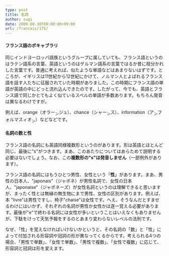 ```yaml
---
type: post
title: 名詞
author: sugi
date: 2000-08-30T00:00:00+09:00
url: /francais/175/
---
```

#### フランス語のボキャブラリ

同じインドヨーロッパ語族というグループに属していても、フランス語というのはラテン語系の言葉、英語というのはゲルマン語系の言葉ではるか昔に枝分かれした言葉です。普通に考えれば、似たような単語などはあまりないはずです。ところが、イギリスは11世紀から12世紀にかけて、ノルマン人とよばれるフランス語を話す人たちに征服されていた時期がありました。この時期にフランス語の単語が英語の中にどっと流れ込んできたのです。したがって、今でも、英語とフランス語で同じかとてもよく似ているスペルの単語が多数あります。もちろん発音は異なるわけですが。

例えば、orange（オラー<sub>ン</sub>ジュ）、chance（シャー<sub>ン</sub>ス）、information（ア<sub>ン</sub>フォルマスィオ<sub>ン</sub>）などなどです。

#### 名詞の数と性

フランス語の名詞にも英語同様複数形というのがあります。形は英語とほとんど同じ、最後に"s"がつきます。まあ、このあたりについてはあらためて説明する必要はないでしょう。なお、この**複数形の"s"は発音しません**（一部例外があります）。

フランス語の名詞にはもうひとつ男性、女性という「**性**」があります。まあ、男性の日本人、"japonais"（ジャポネ）が男性名詞で、女性の日本人、"japonaise"（ジャポネーズ）が女性名詞というのは理解できると思いますが、まったく性とは無縁の無生物にまで男性、女性の区別があります。例えば、本 "livre"は男性ですし、椅子"chaise"は女性です。へえ、そうなんだとすませるわけにはいかず、それぞれの名詞が男性か女性かは逐一覚える必要があります。最後が"e"で終わる名詞には女性が多いということはいえなくもありませんが、下駄をけって天気予報をするのとあまり変わらないレベルの法則です。

なぜ、「性」を覚えなければいけないかというと、その名詞の「数」と「性」によって付加される形容詞や冠詞の形が異なってくるからです。考えられる4つの場合、「男性で単数」、「女性で単数」、「男性で複数」、「女性で複数」に応じて、形容詞と冠詞は形を変えます。
